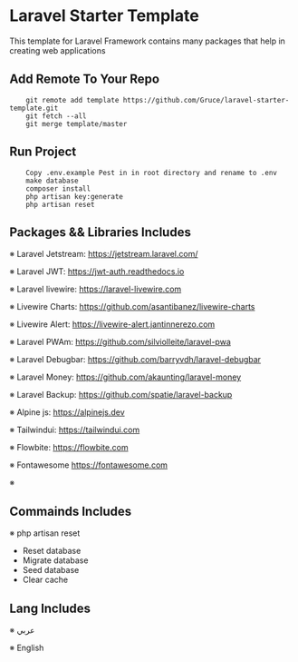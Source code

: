 # Laravel Starter Template

This template for Laravel Framework contains many packages that help in creating web applications
## Add Remote To Your Repo
```
    git remote add template https://github.com/Gruce/laravel-starter-template.git
    git fetch --all
    git merge template/master
```

## Run Project
```
    Copy .env.example Pest in in root directory and rename to .env
    make database
    composer install
    php artisan key:generate
    php artisan reset
```
## Packages && Libraries Includes

※ Laravel Jetstream: https://jetstream.laravel.com/

※ Laravel JWT: https://jwt-auth.readthedocs.io

※ Laravel livewire: https://laravel-livewire.com

※ Livewire Charts: https://github.com/asantibanez/livewire-charts

※ Livewire Alert: https://livewire-alert.jantinnerezo.com

※ Laravel PWAm: https://github.com/silviolleite/laravel-pwa

※ Laravel Debugbar: https://github.com/barryvdh/laravel-debugbar

※ Laravel Money:  https://github.com/akaunting/laravel-money

※ Laravel Backup: https://github.com/spatie/laravel-backup

※ Alpine js: https://alpinejs.dev

※ Tailwindui: https://tailwindui.com

※ Flowbite: https://flowbite.com

※ Fontawesome https://fontawesome.com

※

## Commainds Includes

※ php artisan reset
- Reset database
- Migrate database
- Seed database
- Clear cache

## Lang Includes

※ عربي

※ English




